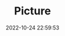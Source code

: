 ---
weight: 1
images:
- /images/edited/128.jpeg
title: Picture
date: 2022-10-24 22:59:53
tags:
- luminar
- work
---
